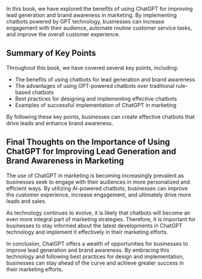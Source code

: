 
In this book, we have explored the benefits of using ChatGPT for improving lead generation and brand awareness in marketing. By implementing chatbots powered by GPT technology, businesses can increase engagement with their audience, automate routine customer service tasks, and improve the overall customer experience.

Summary of Key Points
---------------------

Throughout this book, we have covered several key points, including:

* The benefits of using chatbots for lead generation and brand awareness
* The advantages of using GPT-powered chatbots over traditional rule-based chatbots
* Best practices for designing and implementing effective chatbots
* Examples of successful implementation of ChatGPT in marketing

By following these key points, businesses can create effective chatbots that drive leads and enhance brand awareness.

Final Thoughts on the Importance of Using ChatGPT for Improving Lead Generation and Brand Awareness in Marketing
----------------------------------------------------------------------------------------------------------------

The use of ChatGPT in marketing is becoming increasingly prevalent as businesses seek to engage with their audiences in more personalized and efficient ways. By utilizing AI-powered chatbots, businesses can improve the customer experience, increase engagement, and ultimately drive more leads and sales.

As technology continues to evolve, it is likely that chatbots will become an even more integral part of marketing strategies. Therefore, it is important for businesses to stay informed about the latest developments in ChatGPT technology and implement it effectively in their marketing efforts.

In conclusion, ChatGPT offers a wealth of opportunities for businesses to improve lead generation and brand awareness. By embracing this technology and following best practices for design and implementation, businesses can stay ahead of the curve and achieve greater success in their marketing efforts.